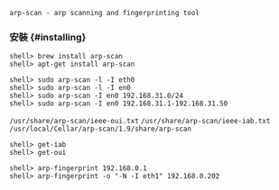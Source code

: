 `arp-scan - arp scanning and fingerprinting tool`

### 安裝 {#installing}

```console
shell> brew install arp-scan
shell> apt-get install arp-scan
```

```console
shell> sudo arp-scan -l -I eth0
shell> sudo arp-scan -l -I en0
shell> sudo arp-scan -I en0 192.168.31.0/24
shell> sudo arp-scan -I en0 192.168.31.1-192.168.31.50
```

`/usr/share/arp-scan/ieee-oui.txt`
`/usr/share/arp-scan/ieee-iab.txt`
`/usr/local/Cellar/arp-scan/1.9/share/arp-scan`

```console
shell> get-iab
shell> get-oui
```


```console
shell> arp-fingerprint 192.168.0.1
shell> arp-fingerprint -o "-N -I eth1" 192.168.0.202
```

